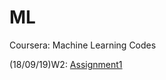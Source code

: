 # ML
Coursera: Machine Learning Codes

(18/09/19)W2: [Assignment1](https://github.com/Lizyll/ML/tree/master/machine-learning-ex1)
